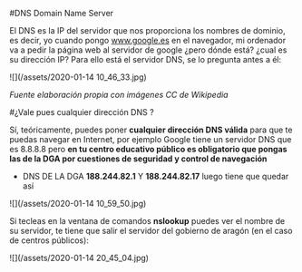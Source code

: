 #DNS Domain Name Server

El DNS es la IP del servidor que nos proporciona los nombres de dominio, es decir, yo cuando pongo www.google.es en el navegador, mi ordenador va a pedir la página web al servidor de google ¿pero dónde está? ¿cual es su dirección IP? Para ello está el servidor DNS, se lo pregunta antes a él:

![](/assets/2020-01-14 10_46_33.jpg)

*Fuente elaboración propia con imágenes CC de Wikipedia*

#¿Vale pues cualquier dirección DNS ?

Sí, teóricamente, puedes poner **cualquier dirección DNS válida** para que te puedas navegar en Internet, por ejemplo Google tiene un servidor DNS que es 8.8.8.8 pero **en tu centro educativo público es obligatorio que pongas las de la DGA por cuestiones de seguridad y control de navegación**

* DNS DE LA DGA **188.244.82.1** Y **188.244.82.17** luego tiene que quedar así

![](/assets/2020-01-14 10_59_50.jpg)

Si tecleas en la ventana de comandos **nslookup** puedes ver el nombre de su servidor, te tiene que salir el servidor del gobierno de aragón (en el caso de centros públicos):

![](/assets/2020-01-14 20_45_04.jpg)



